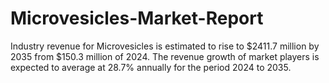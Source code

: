 # Microvesicles-Market-Report
Industry revenue for Microvesicles is estimated to rise to $2411.7 million by 2035 from $150.3 million of 2024. The revenue growth of market players is expected to average at 28.7% annually for the period 2024 to 2035.
